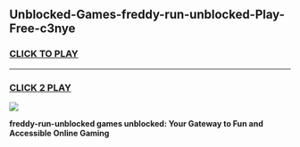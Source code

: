 
## Unblocked-Games-freddy-run-unblocked-Play-Free-c3nye
<h3>
<a href="https://premium76.site?title=freddy-run-unblocked&ref=23A">CLICK TO PLAY</a></h3>
<hr>

<h3>
<a href="https://premium76.site?title=freddy-run-unblocked&ref=23A">CLICK 2 PLAY</a>
  
</h3>

<a href="https://premium76.site?title=freddy-run-unblocked&ref=23A"><img src="https://clearcache.store/games.png"></a>


**freddy-run-unblocked games unblocked: Your Gateway to Fun and Accessible Online Gaming**
